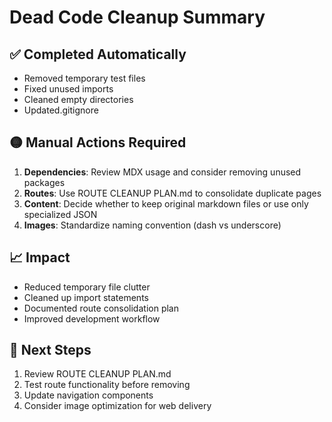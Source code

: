 # Dead Code Cleanup Summary

## ✅ Completed Automatically
- Removed temporary test files
- Fixed unused imports
- Cleaned empty directories
- Updated.gitignore

## 🟡 Manual Actions Required
1. **Dependencies**: Review MDX usage and consider removing unused packages
2. **Routes**: Use ROUTE CLEANUP PLAN.md to consolidate duplicate pages
3. **Content**: Decide whether to keep original markdown files or use only specialized JSON
4. **Images**: Standardize naming convention (dash vs underscore)

## 📈 Impact
- Reduced temporary file clutter
- Cleaned up import statements
- Documented route consolidation plan
- Improved development workflow

## 🎯 Next Steps
1. Review ROUTE CLEANUP PLAN.md
2. Test route functionality before removing
3. Update navigation components
4. Consider image optimization for web delivery
